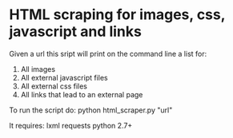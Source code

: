 # HTML scraping for images, css, javascript and links

Given a url this sript will print on the command line a list for:

1. All images
2. All external javascript files
3. All external css files
4. All links that lead to an external page

To run the script do: python html_scraper.py "url"

It requires:
lxml
requests
python 2.7+
